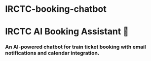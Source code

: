 # IRCTC-booking-chatbot
# IRCTC AI Booking Assistant 🚆
### An AI-powered chatbot for train ticket booking with email notifications and calendar integration.
